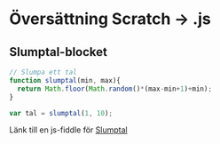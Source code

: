 # Översättning Scratch -> .js #

## Slumptal-blocket ##
```javascript
// Slumpa ett tal  
function slumptal(min, max){  
  return Math.floor(Math.random()*(max-min+1)+min);  
}  

var tal = slumptal(1, 10);
```
Länk till en js-fiddle för [Slumptal](https://jsfiddle.net/oghvkbt1/)

